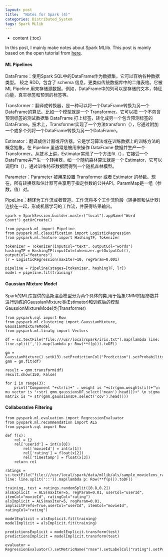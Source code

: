 ```yaml
---
layout: post
title:  "Notes for Spark (4)"
categories: Distributed_System
tags: Spark MLlib
--- 
```


* content
{:toc}

In this post, I mainly make notes about Spark MLlib. This post is mainly based on the open tutorial from [here](http://dblab.xmu.edu.cn/blog/1709-2/).





#### **ML Pipelines**
DataFrame：使用Spark SQL中的DataFrame作为数据集，它可以容纳各种数据类型。 较之 RDD，包含了 schema 信息，更类似传统数据库中的二维表格。它被 ML Pipeline 用来存储源数据。例如，DataFrame中的列可以是存储的文本，特征向量，真实标签和预测的标签等。

Transformer：翻译成转换器，是一种可以将一个DataFrame转换为另一个DataFrame的算法。比如一个模型就是一个 Transformer。它可以把 一个不包含预测标签的测试数据集 DataFrame 打上标签，转化成另一个包含预测标签的 DataFrame。技术上，Transformer实现了一个方法transform（），它通过附加一个或多个列将一个DataFrame转换为另一个DataFrame。

Estimator：翻译成估计器或评估器，它是学习算法或在训练数据上的训练方法的概念抽象。在 Pipeline 里通常是被用来操作 DataFrame 数据并生产一个 Transformer。从技术上讲，Estimator实现了一个方法fit（），它接受一个DataFrame并产生一个转换器。如一个随机森林算法就是一个 Estimator，它可以调用fit（），通过训练特征数据而得到一个随机森林模型。

Parameter：Parameter 被用来设置 Transformer 或者 Estimator 的参数。现在，所有转换器和估计器可共享用于指定参数的公共API。ParamMap是一组（参数，值）对。

PipeLine：翻译为工作流或者管道。工作流将多个工作流阶段（转换器和估计器）连接在一起，形成机器学习的工作流，并获得结果输出。

```
spark = SparkSession.builder.master("local").appName("Word Count").getOrCreate()

from pyspark.ml import Pipeline
from pyspark.ml.classification import LogisticRegression
from pyspark.ml.feature import HashingTF, Tokenizer

tokenizer = Tokenizer(inputCol="text", outputCol="words")
hashingTF = HashingTF(inputCol=tokenizer.getOutputCol(), outputCol="features")
lr = LogisticRegression(maxIter=10, regParam=0.001)

pipeline = Pipeline(stages=[tokenizer, hashingTF, lr])
model = pipeline.fit(training)
```

#### **Gaussian Mixture Model**
Spark的ML库提供的高斯混合模型分为两个具体的类,用于抽象GMM的超参数并进行训练的GaussianMixture类(Estimator)和训练后的模型GaussionMixtureModel类(Transformer)
```
from pyspark.sql import Row
from pyspark.ml.clustering import GaussianMixture, GaussianMixtureModel
from pyspark.ml.linalg import Vectors

df = sc.textFile("file:///usr/local/spark/iris.txt").map(lambda line: line.split(',')).map(lambda p: Row(**f(p))).toDF()

gm = GaussianMixture().setK(3).setPredictionCol("Prediction").setProbabilityCol("Probability")
gmm = gm.fit(df)

result = gmm.transform(df)
result.show(150, False)

for i in range(3):
    print("Component "+str(i)+" : weight is "+str(gmm.weights[i])+"\n mu vector is "+str( gmm.gaussiansDF.select('mean').head())+" \n sigma matrix is "+ str(gmm.gaussiansDF.select('cov').head()))
```

#### **Collaborative Filtering**

```
from pyspark.ml.evaluation import RegressionEvaluator
from pyspark.ml.recommendation import ALS
from pyspark.sql import Row

def f(x):
    rel = {}
    rel['userId'] = int(x[0])
        rel['movieId'] = int(x[1])
        rel['rating'] = float(x[2])
        rel['timestamp'] = float(x[3])
    return rel

ratings = sc.textFile("file:///usr/local/spark/data/mllib/als/sample_movielens_ratings.txt").map(lambda line: line.split('::')).map(lambda p: Row(**f(p))).toDF()

training, test = ratings.randomSplit([0.8,0.2])
alsExplicit  = ALS(maxIter=5, regParam=0.01, userCol="userId", itemCol="movieId", ratingCol="rating")
alsImplicit = ALS(maxIter=5, regParam=0.01, implicitPrefs=True,userCol="userId", itemCol="movieId", ratingCol="rating")

modelExplicit = alsExplicit.fit(training)
modelImplicit = alsImplicit.fit(training)

predictionsExplicit = modelExplicit.transform(test)
predictionsImplicit = modelImplicit.transform(test)

evaluator = RegressionEvaluator().setMetricName("rmse").setLabelCol("rating").setPredictionCol("prediction")
```
